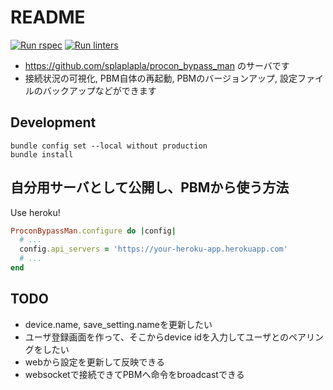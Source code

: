 # README
[![Run rspec](https://github.com/splaplapla/procon_bypass_man_cloud/actions/workflows/rails_test.yml/badge.svg)](https://github.com/splaplapla/procon_bypass_man_cloud/actions/workflows/rails_test.yml)
[![Run linters](https://github.com/splaplapla/procon_bypass_man_cloud/actions/workflows/rails_security_checks.yml/badge.svg)](https://github.com/splaplapla/procon_bypass_man_cloud/actions/workflows/rails_security_checks.yml)

* https://github.com/splaplapla/procon_bypass_man のサーバです
* 接続状況の可視化, PBM自体の再起動, PBMのバージョンアップ, 設定ファイルのバックアップなどができます

## Development
```
bundle config set --local without production
bundle install
```

## 自分用サーバとして公開し、PBMから使う方法
Use heroku!

```ruby
ProconBypassMan.configure do |config|
  # ...
  config.api_servers = 'https://your-heroku-app.herokuapp.com'
  # ...
end
```

## TODO
* device.name, save_setting.nameを更新したい
* ユーザ登録画面を作って、そこからdevice idを入力してユーザとのペアリングをしたい
* webから設定を更新して反映できる
* websocketで接続できてPBMへ命令をbroadcastできる
